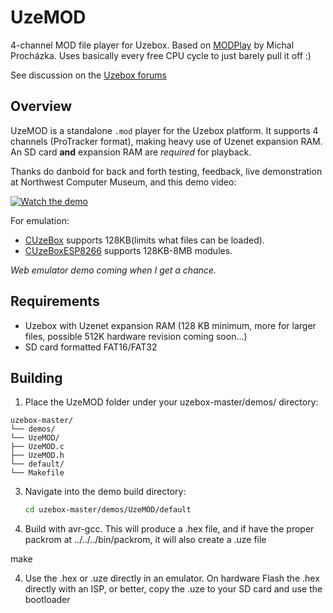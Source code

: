 # UzeMOD

4-channel MOD file player for Uzebox. Based on [MODPlay](https://github.com/prochazkaml/MODPlay) by Michal Procházka. Uses basically every free CPU cycle to just barely pull it off :)


See discussion on the [Uzebox forums](https://uzebox.org/forums/viewtopic.php?t=11717)
## Overview

UzeMOD is a standalone `.mod` player for the Uzebox platform. It supports 4 channels (ProTracker format), making heavy use of Uzenet expansion RAM. An SD card **and** expansion RAM are _required_ for playback.

Thanks do danboid for back and forth testing, feedback, live demonstration at Northwest Computer Museum, and this demo video:

[![Watch the demo](https://img.youtube.com/vi/CSrFbTvUJGQ/0.jpg)](https://youtu.be/CSrFbTvUJGQ)

For emulation:

- [CUzeBox](https://github.com/Jubatian/cuzebox) supports 128KB(limits what files can be loaded).  
- [CUzeBoxESP8266](https://github.com/weber21w/cuzebox-8266) supports 128KB-8MB modules.  

_Web emulator demo coming when I get a chance._

## Requirements

- Uzebox with Uzenet expansion RAM (128 KB minimum, more for larger files, possible 512K hardware revision coming soon...)
- SD card formatted FAT16/FAT32 


## Building

1. Place the UzeMOD folder under your uzebox-master/demos/ directory:
```text
uzebox-master/
└── demos/
└── UzeMOD/
├── UzeMOD.c
├── UzeMOD.h
└── default/
└── Makefile
```
3. Navigate into the demo build directory:  
   ```bash
   cd uzebox-master/demos/UzeMOD/default

4. Build with avr-gcc. This will produce a .hex file, and if have the proper packrom at ../../../bin/packrom, it will also create a .uze file

make

4. Use the .hex or .uze directly in an emulator. On hardware Flash the .hex directly with an ISP, or better, copy the .uze to your SD card and use the bootloader

